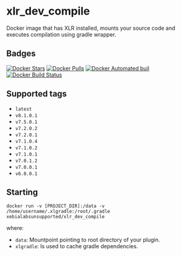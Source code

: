 # xlr_dev_compile #

Docker image that has XLR installed, mounts your source code and executes compilation using gradle wrapper.

## Badges ##
[![Docker Stars](https://img.shields.io/docker/stars/xebialabs/xlr_dev_compile.svg)]()
[![Docker Pulls](https://img.shields.io/docker/pulls/xebialabs/xlr_dev_compile.svg)]()
[![Docker Automated buil](https://img.shields.io/docker/automated/xebialabs/xlr_dev_compile.svg)]()
[![Docker Build Status](https://img.shields.io/docker/build/xebialabs/xlr_dev_compile.svg)]()

## Supported tags ##

+ `latest`
+ `v8.1.0.1`
+ `v7.5.0.1`
+ `v7.2.0.2`
+ `v7.2.0.1`
+ `v7.1.0.4`
+ `v7.1.0.2`
+ `v7.1.0.1`
+ `v7.0.1.2`
+ `v7.0.0.1`
+ `v6.0.0.1`

## Starting ##

```
docker run -v [PROJECT_DIR]:/data -v /home/username/.xlgradle:/root/.gradle xebialabsunsupported/xlr_dev_compile
```

where:

* `data`: Mountpoint pointing to root directory of your plugin.
* `xlgradle`: Is used to cache gradle dependencies.
